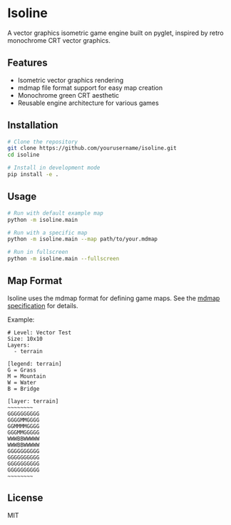 # Isoline

A vector graphics isometric game engine built on pyglet, inspired by retro monochrome CRT vector graphics.

## Features

- Isometric vector graphics rendering
- mdmap file format support for easy map creation
- Monochrome green CRT aesthetic
- Reusable engine architecture for various games

## Installation

```bash
# Clone the repository
git clone https://github.com/yourusername/isoline.git
cd isoline

# Install in development mode
pip install -e .
```

## Usage

```bash
# Run with default example map
python -m isoline.main

# Run with a specific map
python -m isoline.main --map path/to/your.mdmap

# Run in fullscreen
python -m isoline.main --fullscreen
```

## Map Format

Isoline uses the mdmap format for defining game maps. See the [mdmap specification](docs/mdmap/mdmap.md) for details.

Example:

```
# Level: Vector Test
Size: 10x10
Layers:
  - terrain

[legend: terrain]
G = Grass
M = Mountain
W = Water
B = Bridge

[layer: terrain]
~~~~~~~~
GGGGGGGGGG
GGGGMMGGGG
GGMMMMGGGG
GGGMMGGGGG
WWWBBWWWWW
WWWBBWWWWW
GGGGGGGGGG
GGGGGGGGGG
GGGGGGGGGG
GGGGGGGGGG
~~~~~~~~
```

## License

MIT 